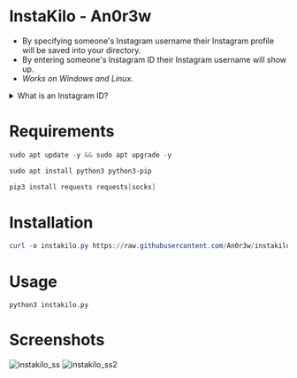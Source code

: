 # InstaKilo - An0r3w
- By specifying someone's Instagram username their Instagram profile will be saved into your directory.
- By entering someone's Instagram ID their Instagram username will show up.
- *Works on Windows and Linux.*
<details>
<summary>What is an Instagram ID?</summary>

- An Instagram user or profile ID is a unique numeric identifier for an Instagram account, created once during the setup of a new Instagram account. In addition to a unique ID, an Instagram account also has a unique username. The difference is that an Instagram ID cannot be changed, while a username can be modified - [ommentpicker.com](https://commentpicker.com/instagram-user-id.php)
</details>

# Requirements
```powershell
sudo apt update -y && sudo apt upgrade -y
```
```powershell
sudo apt install python3 python3-pip
```
```powershell
pip3 install requests requests[socks]
```
# Installation
```powershell
curl -o instakilo.py https://raw.githubusercontent.com/An0r3w/instakilo/main/instakilo.py
```
# Usage
```
python3 instakilo.py
```
# Screenshots
![instakilo_ss](https://github.com/An0r3w/instakilo/assets/168315022/6c11c022-a39c-4b92-96c4-f037d43800d8)
![instakilo_ss2](https://github.com/An0r3w/instakilo/assets/168315022/65419e41-7a5a-4dcc-87b6-1c026f873380)
